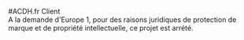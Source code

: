 #ACDH.fr Client  
A la demande d'Europe 1, pour des raisons juridiques de protection de marque et de propriété intellectuelle, ce projet est arrété.
